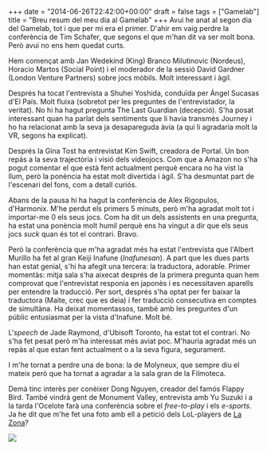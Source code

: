 +++
date = "2014-06-26T22:42:00+00:00"
draft = false
tags = ["Gamelab"]
title = "Breu resum del meu dia al Gamelab"
+++
Avui he anat al segon dia del Gamelab, tot i que per mi era el primer. D'ahir em vaig perdre la conferència de Tim Schafer, que segons el que m'han dit va ser molt bona. Però avui no ens hem quedat curts.

Hem començat amb Jan Wedekind (King) Branco Milutinovic (Nordeus), Horacio Martos (Social Point) i el moderador de la sessió David Gardner (London Venture Partners) sobre jocs mòbils. Molt interessant i àgil.

Després ha tocat l'entrevista a Shuhei Yoshida, conduïda per Ángel Sucasas d'El País. Molt fluixa (sobretot per les preguntes de l'entrevistador, la veritat). No hi ha hagut pregunta The Last Guardian (decepció). S'ha posat interessant quan ha parlat dels sentiments que li havia transmès Journey i ho ha relacionat amb la seva ja desapareguda àvia (a qui li agradaria molt la VR, segons ha explicat).

Després la Gina Tost ha entrevistat Kim Swift, creadora de Portal. Un bon repàs a la seva trajectòria i visió dels videojocs. Com que a Amazon no s'ha pogut comentar el que està fent actualment perquè encara no ha vist la llum, però la ponència ha estat molt divertida i àgil. S'ha desmuntat part de l'escenari del fons, com a detall curiós.

Abans de la pausa hi ha hagut la conferència de Alex Rigopulos, d'Harmonix. M'he perdut els primers 5 minuts, però m'ha agradat molt tot i importar-me 0 els seus jocs. Com ha dit un dels assistents en una pregunta, ha estat una ponència molt humil perquè ens ha vingut a dir que els seus jocs *suck* quan és tot el contrari. Bravo.

Però la conferència que m'ha agradat més ha estat l'entrevista que l'Albert Murillo ha fet al gran Keiji Inafune (*Inafunesan*). A part que les dues parts han estat genial, s'hi ha afegit una tercera: la traductora, adorable. Primer momentàs: mitja sala s'ha aixecat després de la primera pregunta quan hem comprovat que l'entrevistat responia en japonès i es necessitaven aparells per entendre la traducció. Per sort, després s'ha optat per fer baixar la traductora (Maite, crec que es deia) i fer traducció consecutiva en comptes de simultàna. Ha deixat momentassos, també amb les preguntes d'un públic entusiasmat per la vista d'Inafune. Molt bé.

L'*speech* de Jade Raymond, d'Ubisoft Toronto, ha estat tot el contrari. No s'ha fet pesat però m'ha interessat més aviat poc. M'hauria agradat més un repàs al que estan fent actualment o a la seva figura, segurament. 

I m'he tornat a perdre una de bona: la de Molyneux, que sempre diu el mateix però que ha tornat a agradar a la sala gran de la Filmoteca. 

Demà tinc interès per conèixer Dong Nguyen, creador del famós Flappy Bird. També vindrà gent de Monument Valley, entrevista amb Yu Suzuki i a la tarda l'Ocelote farà una conferència sobre el *free-to-play* i els *e-sports*. Ja he dit que m'he fet una foto amb ell a petició dels LoL-players de [La Zona](http://www.lazona.cat)?

![](https://31.media.tumblr.com/6400a4b940caa3af431913649c619788/tumblr_inline_n7ssc0XRw21rf46cf.jpg)
